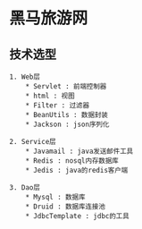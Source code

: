 黑马旅游网
==
技术选型
--
	1. Web层
		* Servlet : 前端控制器
		* html : 视图
		* Filter : 过滤器
		* BeanUtils : 数据封装
		* Jackson : json序列化
		
	2. Service层
		* Javamail : java发送邮件工具
		* Redis : nosql内存数据库
		* Jedis : java的redis客户端
		
	3. Dao层
		* Mysql : 数据库
		* Druid : 数据库连接池
		* JdbcTemplate : jdbc的工具 